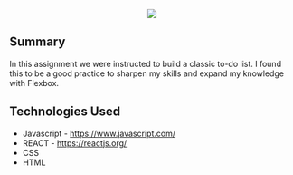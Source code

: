 <p align="center">
<img src="src/images/to-do-list.gif">
</p>

## Summary

In this assignment we were instructed to build a classic to-do list. I found this to be a good practice to sharpen my skills and expand my knowledge with Flexbox.

## Technologies Used

- Javascript - https://www.javascript.com/
- REACT - https://reactjs.org/
- CSS
- HTML
